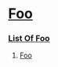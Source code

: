 # [Foo](#foo)


### [List Of Foo](#list-of-foo)

1.  [Foo][1]


[1]: ./sub-1/document.md#foo-bar "Foo"
